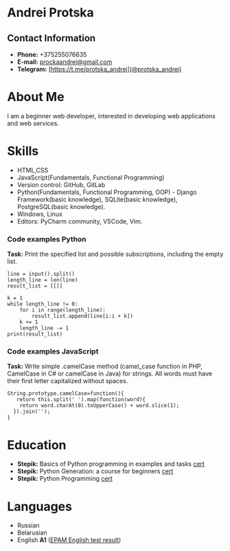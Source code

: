 # Andrei Protska
## Contact Information

* **Phone:** +375255076635
* **E-mail:** [prockaandrei@gmail.com](prockaandrei@gmail.com)
* **Telegram:** [https://t.me/protska_andrei](@protska_andrei)

# About Me
I am a beginner web developer, interested in developing web applications and web services.

# Skills
* HTML,CSS
* JavaScript(Fundamentals, Functional Programming)
* Version control: GitHub, GitLab
* Python(Fundamentals, Functional Programming, OOP) - Django Framework(basic knowledge), SQLite(basic knowledge), PostgreSQL(basic knowledge).
* Windows, Linux
* Editors: PyCharm community, VSCode, Vim.

### Code examples Python
**Task:** Print the specified list and possible subscriptions, including the empty list.
```
line = input().split()
length_line = len(line)
result_list = [[]]

k = 1
while length_line != 0:
    for i in range(length_line):
        result_list.append(line[i:i + k])
    k += 1
    length_line -= 1
print(result_list)
```

### Code examples JavaScript
**Task:** Write simple .camelCase method (camel_case function in PHP, CamelCase in C# or camelCase in Java) for strings. All words must have their first letter capitalized without spaces.
```
String.prototype.camelCase=function(){
   return this.split(' ').map(function(word){
    return word.charAt(0).toUpperCase() + word.slice(1);
  }).join('');
}
```

# Education
* **Stepik:** Basics of Python programming in examples and tasks [cert](https://stepik.org/cert/1154382)
* **Stepik:** Python Generation: a course for beginners [cert](https://stepik.org/cert/1318773)
* **Stepik:** Python Programming [cert](https://stepik.org/cert/1410141)

# Languages
- Russian
- Belarusian
- English **A1** ([EPAM English test result](https://examinator.epam.com/Main/PersonalAssignments))
